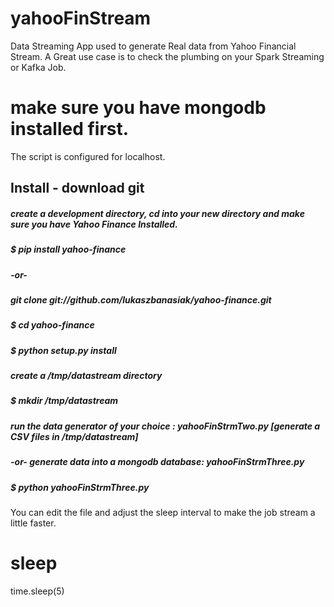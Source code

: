 # yahooFinStream
Data Streaming App used to generate Real data from Yahoo Financial Stream.
A Great use case is to check the plumbing on your Spark Streaming or Kafka Job.

# make sure you have mongodb installed first. 
The script is configured for localhost. 

## Install - download git

##### create a development directory, cd into your new directory and make sure you have Yahoo Finance Installed.
##### $ pip install yahoo-finance
##### -or-
##### git clone git://github.com/lukaszbanasiak/yahoo-finance.git
##### $ cd yahoo-finance
##### $ python setup.py install
#####
##### create a /tmp/datastream directory
##### $ mkdir /tmp/datastream
##### run the data generator of your choice : yahooFinStrmTwo.py [generate a CSV files in /tmp/datastream]
##### -or- generate data into a mongodb database: yahooFinStrmThree.py
##### $ python yahooFinStrmThree.py
You can edit the file and adjust the sleep interval to make the job stream a little faster.
# sleep
time.sleep(5)
##### 
